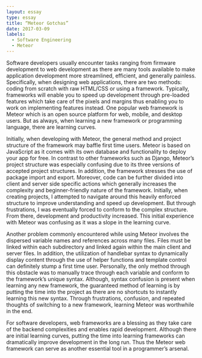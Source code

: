 ```yaml
---
layout: essay
type: essay
title: “Meteor Gotchas”
date: 2017-03-09
labels:
  - Software Engineering
  - Meteor
---
```

Software developers usually encounter tasks ranging from firmware development to web development as there are many tools available to make application development more streamlined, efficient, and generally painless. Specifically, when designing web applications, there are two methods: coding from scratch with raw HTML/CSS or using a framework. Typically, frameworks will enable you to speed up development through pre-loaded features which take care of the pixels and margins thus enabling you to work on implementing features instead. One popular web framework is Meteor which is an open source platform for web, mobile, and desktop users. But as always, when learning a new framework or programming language, there are learning curves.

Initially, when developing with Meteor, the general method and project structure of the framework may baffle first time users. Meteor is based on JavaScript as it comes with its own database and functionality to deploy your app for free. In contrast to other frameworks such as Django, Meteor’s project structure was especially confusing due to its three versions of accepted project structures. In addition, the framework stresses the use of package import and export. Moreover, code can be further divided into client and server side specific actions which generally increases the complexity and beginner-friendly nature of the framework. Initially, when creating projects, I attempted to navigate around this heavily enforced structure to improve understanding and speed up development. But through frustrations, I was eventually forced to conform to the complex structure. From there, development and productivity increased. This initial experience with Meteor was confusing as it was a slope in the learning curve.

Another problem commonly encountered while using Meteor involves the dispersed variable names and references across many files. Files must be linked within each subdirectory and linked again within the main client and server files. In addition, the utilization of handlebar syntax to dynamically display content through the use of helper functions and template control can definitely stump a first time user. Personally, the only method through this obstacle was to manually trace through each variable and conform to the framework’s unique syntax. Although, syntax confusion is present when learning any new framework, the guaranteed method of learning is by putting the time into the project as there are no shortcuts to instantly learning this new syntax. Through frustrations, confusion, and repeated thoughts of switching to a new framework, learning Meteor was worthwhile in the end. 

For software developers, web frameworks are a blessing as they take care of the backend complexities and enables rapid development. Although there are initial learning curves, putting the time into learning frameworks can dramatically improve development in the long run. Thus the Meteor web framework can serve as another essential tool in a programmer’s arsenal.  

